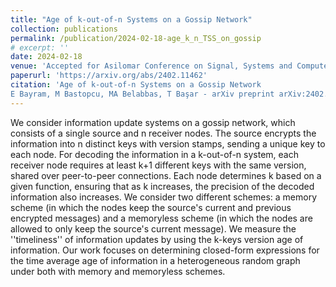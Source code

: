 ```yaml
---
title: "Age of k-out-of-n Systems on a Gossip Network"
collection: publications
permalink: /publication/2024-02-18-age_k_n_TSS_on_gossip
# excerpt: ''
date: 2024-02-18
venue: 'Accepted for Asilomar Conference on Signal, Systems and Computer 24'
paperurl: 'https://arxiv.org/abs/2402.11462'
citation: 'Age of k-out-of-n Systems on a Gossip Network
E Bayram, M Bastopcu, MA Belabbas, T Başar - arXiv preprint arXiv:2402.11462, 2024'
---
```


We consider information update systems on a gossip network, which consists of a single source and n receiver nodes. The source encrypts the information into n distinct keys with version stamps, sending a unique key to each node. For decoding the information in a k-out-of-n system, each receiver node requires at least k+1 different keys with the same version, shared over peer-to-peer connections. Each node determines k based on a given function, ensuring that as k increases, the precision of the decoded information also increases. We consider two different schemes: a memory scheme (in which the nodes keep the source's current and previous encrypted messages) and a memoryless scheme (in which the nodes are allowed to only keep the source's current message). We measure the ''timeliness'' of information updates by using the k-keys version age of information. Our work focuses on determining closed-form expressions for the time average age of information in a heterogeneous random graph under both with memory and memoryless schemes.